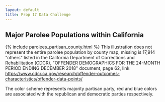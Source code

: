 ```yaml
---
layout: default
title: Prop 17 Data Challenge
---
```


## Major Parolee Populations within California

{% include parolees_partisan_county.html %}
This illustration does not represent the entire parolee population by county map, missing is 17,914 "others" listed in the California Department of Corrections and Rehabilitation (CDCR), "OFFENDER DEMOGRAPHICS FOR THE 24-MONTH PERIOD ENDING DECEMBER 2018" document, page 62, link <https://www.cdcr.ca.gov/research/offender-outcomes-characteristics/offender-data-points/>

The color scheme represents majority partisan party, red and blue colors are associated with the republican and democratic parties respectively.


